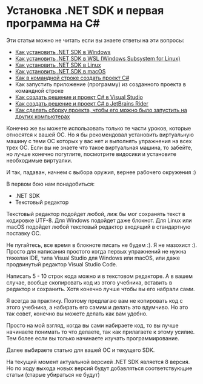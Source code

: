 # Установка .NET SDK и первая программа на C#

Эти статьи можно не читать если вы знаете ответы на эти вопросы:

- [Как установить .NET SDK в Windows](Install-NET-SDK-8-in-Windows.md)
- [Как установить .NET SDK в WSL (Windows Subsystem for Linux)](Install-NET-SDK-8-in-WSL.md)
- [Как установить .NET SDK в Linux](How-to-install-NET-SDK-in-Linux.md)
- [Как установить .NET SDK в macOS](Install-NET-SDK-in-macOS.md)
- [Как в командной строке создать проект C#](how-to-crate-csharp-windows-command-line.md)
- Как запустить приложение (программу) из созданного проекта в командной строке
- [Как создать решение и проект C# в Visual Studio](Install-Visual-Studio-2022.md#How-to-crate-solution-in-VisualStudio)
- [Как создать решение и проект C# в JetBrains Rider](Install-JetBrains-Rider-in-Windows.md#how-to-create-solution-in-rider)
- [Как сделать сборку проекта, чтобы его можно было запустить на других компьютерах](How-to-Publish-CSharp-Program-App.md)

Конечно же вы можете использовать только те части уроков, которые относятся к вашей ОС. Но я бы рекомендовал установить
виртуальную машину с теми ОС которых у вас нет и выполнять упражнения на всех трех ОС. Если вы не знаете что такое виртуальная
машина, то забейте, но лучше конечно погуглите, посмотрите видосики и установите необходимые виртуалки.

И так, падаван, начнем с выбора оружия, вернее рабочего окружения :)

В первом бою нам понадобиться:
- .NET SDK
- Текстовый редактор

Текстовый редактор подойдет любой, лиж бы мог сохранять текст в кодировке UTF-8. Для Windows подойдет даже блокнот.
Для Linux или macOS подойдет любой текстовый редактор входящий в стандартную поставку ОС.

Не пугайтесь, все время в блокноте писать не будем :). Я не мазохист :). Просто для написания простого когда первых упражнений
не нужна тяжелая IDE, типа Visual Studio для Windows или macOS, или даже продвинутый редактор Visual Studio Code.

Написать 5 - 10 строк кода можно и в текстовом редакторе. А в вашем случае, вообще скопировать код из этого учебника,
вставить в редактор и сохранить. Хотя конечно лучше чтобы вы его набрали сами.

Я всегда за практику. Поэтому предлагаю вам не копировать код с этого учебника, а набирать его самим и делать это вдумчиво.
Но это так совет, конечно вы можете делать как вам удобно.

Просто на мой взгляд, когда вы сами набираете код, то вы лучше начинаете понимать то что делаете, так как прилагаете к этому усилие.
Тем более если вы только начинаете изучать программирование.

Далее выбираете статью для вашей ОС и текущего SDK.

На текущий момент актуальной версией .NET SDK является 8 версия. Но по ходу выхода новых версий будут добавляться 
соответствующие статьи (старые убираться не будут)